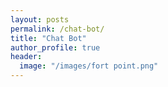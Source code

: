 ```yaml
---
layout: posts
permalink: /chat-bot/
title: "Chat Bot"
author_profile: true
header:
  image: "/images/fort point.png"
---
```



